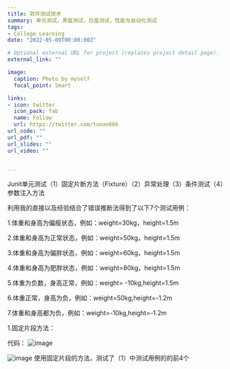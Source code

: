 ```yaml
---
title: 软件测试技术
summary: 单元测试，黑盒测试，白盒测试，性能与自动化测试
tags:
- College Learning
date: "2022-05-09T00:00:00Z"

# Optional external URL for project (replaces project detail page).
external_link: ""

image:
  caption: Photo by myself
  focal_point: Smart

links:
- icon: twitter
  icon_pack: fab
  name: Follow
  url: https://twitter.com/tunan666
url_code: ""
url_pdf: ""
url_slides: ""
url_video: ""


---
```

Junit单元测试（1）固定片断方法（Fixture）（2）异常处理（3）条件测试（4）参数注入方法

利用我的直接以及经验结合了错误推断法得到了以下7个测试用例：

1.体重和身高为偏瘦状态，例如：weight=30kg，height=1.5m

2.体重和身高为正常状态，例如：weight=50kg，height=1.5m

3.体重和身高为偏胖状态，例如：weight=60kg，height=1.5m

4.体重和身高为肥胖状态，例如：weight=80kg，height=1.5m

5.体重为负数，身高正常，例如：weight= -10kg,height=1.5m

6.体重正常，身高为负，例如：weight=50kg,height=-1.2m

7.体重和身高都为负，例如：weight=-10kg,height=-1.2m


1.固定片段方法：

代码：
![image](https://user-images.githubusercontent.com/56355246/177249308-937258a3-5a6b-4a7e-9ace-9f59fc2f8df1.png)

![image](https://user-images.githubusercontent.com/56355246/177249425-d0536bf6-21e4-4dc5-8db2-dd916d3161ec.png)
使用固定片段的方法，测试了（1）中测试用例的的前4个


